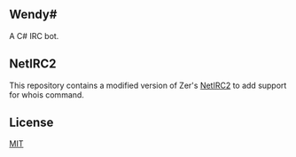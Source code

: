 ## Wendy#

A C# IRC bot.

## NetIRC2

This repository contains a modified version of Zer's [NetIRC2](http://www.zer7.com/software/netirc)
to add support for whois command.

## License

[MIT](LICENSE)
